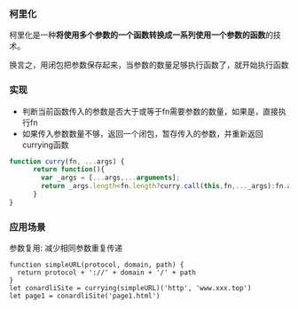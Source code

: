 ### 柯里化

柯里化是一种**将使用多个参数的一个函数转换成一系列使用一个参数的函数**的技术。

换言之，用闭包把参数保存起来，当参数的数量足够执行函数了，就开始执行函数

### 实现

- 判断当前函数传入的参数是否大于或等于fn需要参数的数量，如果是，直接执行fn
- 如果传入参数数量不够，返回一个闭包，暂存传入的参数，并重新返回currying函数

```javascript
function curry(fn, ...args) {
      return function(){
      	var _args = [...args,...arguments];
      	return _args.length<fn.length?curry.call(this,fn,..._args):fn.apply(this,_args)
      }
}
```

### 应用场景

参数复用: 减少相同参数重复传递

```
function simpleURL(protocol, domain, path) {
  return protocol + '://' + domain + '/' + path
}
let conardliSite = currying(simpleURL)('http', 'www.xxx.top')
let page1 = conardliSite('page1.html')
```